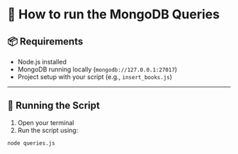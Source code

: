 # 📘 How to run the  MongoDB Queries

## 📦 Requirements
- Node.js installed
- MongoDB running locally (`mongodb://127.0.0.1:27017`)
- Project setup with your script (e.g., `insert_books.js`)

---

## 🚀 Running the Script

1. Open your terminal
2. Run the script using:

```bash
node queries.js
